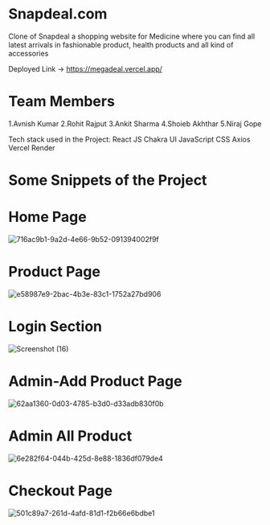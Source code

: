 # Snapdeal.com

Clone of Snapdeal a shopping website for Medicine where you can find all latest arrivals in fashionable product, health products and all kind of accessories

Deployed Link -> https://megadeal.vercel.app/

# Team Members
1.Avnish Kumar
2.Rohit Rajput
3.Ankit Sharma
4.Shoieb Akhthar
5.Niraj Gope

Tech stack used in the Project:
React JS
Chakra UI
JavaScript
CSS
Axios
Vercel
Render



# Some Snippets of the Project

# Home Page
![716ac9b1-9a2d-4e66-9b52-091394002f9f](https://user-images.githubusercontent.com/112858493/221488581-c2a9c53f-1ef9-4ada-9477-68792bf63f4a.jpg)


# Product Page
![e58987e9-2bac-4b3e-83c1-1752a27bd906](https://user-images.githubusercontent.com/112858493/221488677-fe2de888-6851-4672-8a18-67717c4dc837.jpg)


# Login Section
![Screenshot (16)](https://user-images.githubusercontent.com/112858493/213980231-210cb82c-33fc-4343-a4ce-42bfeb409446.png)

# Admin-Add Product Page
![62aa1360-0d03-4785-b3d0-d33adb830f0b](https://user-images.githubusercontent.com/112858493/221488696-99c4726d-929c-4c37-973a-45d4d3cd2975.jpg)


# Admin All Product

![6e282f64-044b-425d-8e88-1836df079de4](https://user-images.githubusercontent.com/112858493/221488735-583bc8da-bbe7-40b6-b153-0b5cb379b8ff.jpg)


# Checkout Page
![501c89a7-261d-4afd-81d1-f2b66e6bdbe1](https://user-images.githubusercontent.com/112858493/221488777-4cea875d-06fd-43d8-971f-c97db476fffe.jpg)

